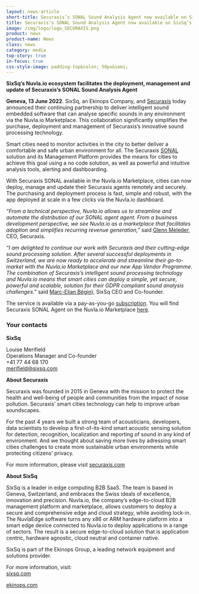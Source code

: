```yaml
---
layout: news-article
short-title: Securaxis’s SONAL Sound Analysis Agent now available on SixSq’s Nuvla.io Marketplace 
title: Securaxis’s SONAL Sound Analysis Agent now available on SixSq’s Nuvla.io Marketplace 
image: /img/logo/logo_SECURAXIS.png
product: news
product-name: News
class: news
category: media
top-story: true
in-focus: true
css-style-image: padding-top&colon; 50px&semi;
---
```


**SixSq’s Nuvla.io ecosystem facilitates the deployment, management and update of Securaxis’s SONAL Sound Analysis Agent**

**Geneva, 13 June 2022**. SixSq, an Ekinops Company, and [Securaxis](https://securaxis.com/) today announced their continuing partnership to deliver intelligent sound embedded software that can analyse specific sounds in any environment via the Nuvla.io Marketplace. This collaboration significantly simplifies the purchase, deployment and management of Securaxis’s innovative sound processing technology. 

Smart cities need to monitor activities in the city to better deliver a comfortable and safe urban environment for all. The Securaxis [SONAL](https://securaxis.com/solutions/#sonal) solution and its Management Platform provides the means for cities to achieve this goal using a no code solution, as well as powerful and intuitive analysis tools, alerting and dashboarding.

With Securaxis SONAL available in the Nuvla.io Marketplace, cities can now deploy, manage and update their Securaxis agents remotely and securely. The purchasing and deployment process is fast, simple and robust, with the app deployed at scale in a few clicks via the Nuvla.io dashboard.

_“From a technical perspective, Nuvla.io allows us to streamline and automate the distribution of our SONAL agent agent. From a business development perspective, we see Nuvla.io as a marketplace that facilitates adoption and simplifies recurring revenue generation,”_ said [Glenn Meleder](https://www.linkedin.com/in/gmeleder/), CEO, Securaxis. 

_“I am delighted to continue our work with Securaxis and their cutting-edge sound processing solution. After several successful deployments in Switzerland, we are now ready to accelerate and streamline their go-to-market with the Nuvla.io Marketplace and our new App Vendor Programme. The combination of Securaxis’s intelligent sound processing technology and Nuvla.io means that smart cities can deploy a simple, yet secure, powerful and scalable, solution for their GDPR compliant sound analysis challenges.”_ said [Marc-Elian Bégin](https://www.linkedin.com/in/mebster/)), SixSq CEO and Co-founder. 

The service is available via a pay-as-you-go [subscription](https://nuvla.io/pricing). You will find Securaxis SONAL Agent on the Nuvla.io Marketplace [here](https://nuvla.io/ui/apps/securaxis). 



### Your contacts

**SixSq**

Louise Merifield
<br/>
Operations Manager and Co-founder
<br/>
+41 77 44 68 170
<br/>
<merifield@sixsq.com>



**About Securaxis**

Securaxis was founded in 2015 in Geneva with the mission to protect the health and well-being of people and communities from the impact of noise pollution. Securaxis’ smart cities technology can help to improve urban soundscapes.

For the past 4 years we built a strong team of acousticians, developers, data scientists to develop a first-of-its-kind smart acoustic sensing solution for detection, recognition, localization and reporting of sound in any kind of environment. And we thought about saving more lives by adressing smart cities challenges to create more sustainable urban environments while protecting citizens’ privacy.

For more information, please visit
[securaxis.com](https://securaxis.com/)


**About SixSq**

SixSq is a leader in edge computing B2B SaaS. The team is based in Geneva, Switzerland, and embraces the Swiss ideals of excellence, innovation and precision. Nuvla.io, the company’s edge-to-cloud B2B management platform and marketplace, allows customers to deploy a secure and comprehensive edge and cloud strategy, while avoiding lock-in. The NuvlaEdge software turns any x86 or ARM hardware platform into a smart edge device connected to Nuvla.io to deploy applications in a range of sectors. The result is a secure edge-to-cloud solution that is application centric, hardware agnostic, cloud neutral and container native.

SixSq is part of the Ekinops Group, a leading network equipment and solutions provider.

For more information, visit: 
<br/>
[sixsq.com](https://sixsq.com/)

[ekinops.com](https://www.ekinops.com/)





